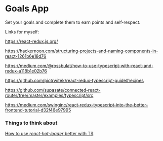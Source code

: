 # Goals App

Set your goals and complete them to earn points and self-respect.

Links for myself:

https://react-redux.js.org/

https://hackernoon.com/structuring-projects-and-naming-components-in-react-1261b6e18d76

https://medium.com/@rossbulat/how-to-use-typescript-with-react-and-redux-a118b1e02b76

https://github.com/piotrwitek/react-redux-typescript-guide#recipes

https://github.com/supasate/connected-react-router/tree/master/examples/typescript/src

https://medium.com/swinginc/react-redux-typescript-into-the-better-frontend-tutorial-d32f46e97995

### Things to think about

[How to use *react-hot-loader* better with TS](https://github.com/gaearon/react-hot-loader#typescript)
